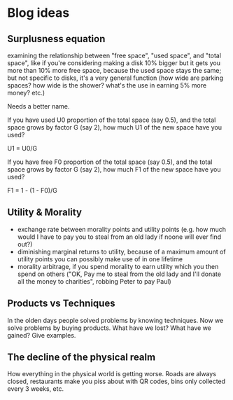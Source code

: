 # Blog ideas

## Surplusness equation

examining the relationship between "free space", "used space", and "total space", like if you're considering
making a disk 10% bigger but it gets you more than 10% more free space, because the used space stays the same;
but not specific to disks, it's a very general function (how wide are parking spaces? how wide is the shower? what's
the use in earning 5% more money? etc.)

Needs a better name.

If you have used U0 proportion of the total space (say 0.5), and the total space grows by factor G (say 2),
how much U1 of the new space have you used?

U1 = U0/G

If you have free F0 proportion of the total space (say 0.5), and the total space grows by factor G (say 2),
how much F1 of the new space have you used?

F1 = 1 - (1 - F0)/G

## Utility & Morality

* exchange rate between morality points and utility points (e.g. how much would I have to pay you to steal from an old lady if noone will ever find out?)
* diminishing marginal returns to utility, because of a maximum amount of utility points you can possibly make use of in one lifetime
* morality arbitrage, if you spend morality to earn utility which you then spend on others ("OK, Pay me to steal from the old lady and I'll donate all the money to charities", robbing Peter to pay Paul)


## Products vs Techniques

In the olden days people solved problems by knowing techniques. Now we solve problems by buying products.
What have we lost? What have we gained? Give examples.

## The decline of the physical realm

How everything in the physical world is getting worse. Roads are always closed, restaurants make you piss
about with QR codes, bins only collected every 3 weeks, etc.

